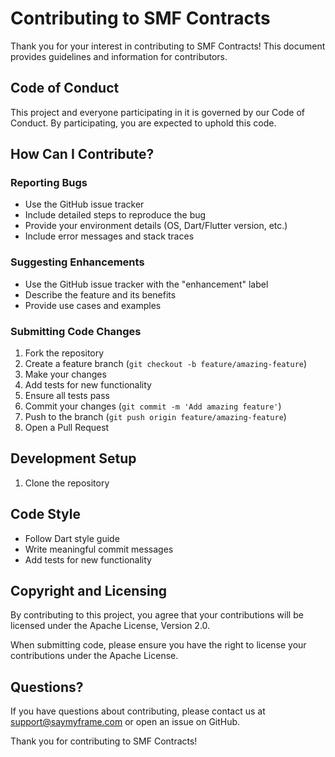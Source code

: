 # Contributing to SMF Contracts

Thank you for your interest in contributing to SMF Contracts! This document provides guidelines and information for contributors.

## Code of Conduct

This project and everyone participating in it is governed by our Code of Conduct. By participating, you are expected to uphold this code.

## How Can I Contribute?

### Reporting Bugs

- Use the GitHub issue tracker
- Include detailed steps to reproduce the bug
- Provide your environment details (OS, Dart/Flutter version, etc.)
- Include error messages and stack traces

### Suggesting Enhancements

- Use the GitHub issue tracker with the "enhancement" label
- Describe the feature and its benefits
- Provide use cases and examples

### Submitting Code Changes

1. Fork the repository
2. Create a feature branch (`git checkout -b feature/amazing-feature`)
3. Make your changes
4. Add tests for new functionality
5. Ensure all tests pass
6. Commit your changes (`git commit -m 'Add amazing feature'`)
7. Push to the branch (`git push origin feature/amazing-feature`)
8. Open a Pull Request

## Development Setup

1. Clone the repository

## Code Style

- Follow Dart style guide
- Write meaningful commit messages
- Add tests for new functionality

## Copyright and Licensing

By contributing to this project, you agree that your contributions will be licensed under the Apache License, Version 2.0.

When submitting code, please ensure you have the right to license your contributions under the Apache License.

## Questions?

If you have questions about contributing, please contact us at support@saymyframe.com or open an issue on GitHub.

Thank you for contributing to SMF Contracts!
